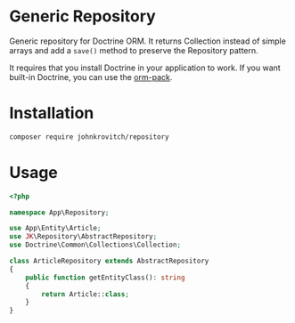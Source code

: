 # Generic Repository
Generic repository for Doctrine ORM. It returns Collection instead of simple arrays and add a `save()` method to 
preserve the Repository pattern.

It requires that you install Doctrine in your application to work. If you want built-in Doctrine, you can use the 
[orm-pack](https://github.com/johnkrovitch/orm-pack).

# Installation

```bash
composer require johnkrovitch/repository
```

# Usage

```php
<?php

namespace App\Repository;

use App\Entity\Article;
use JK\Repository\AbstractRepository;
use Doctrine\Common\Collections\Collection;

class ArticleRepository extends AbstractRepository
{    
    public function getEntityClass(): string
    {
        return Article::class;
    }
}
```
